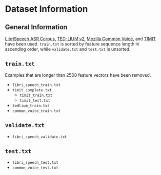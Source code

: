 # Dataset Information


## General Information
[LibriSpeech ASR Corpus](http://openslr.org/12), [TED-LIUM v2](http://www.openslr.org/19/), 
[Mozilla Common Voice](https://voice.mozilla.org/en), and 
[TIMIT](https://catalog.ldc.upenn.edu/ldc93s1) have been used.
`train.txt` is sorted by feature sequence length in ascending order, while `validate.txt` and 
`test.txt` is unsorted.


## `train.txt`
Examples that are longer than 2500 feature vectors have been removed.

* `libri_speech_train.txt`
* `timit_complete.txt`
  * `timit_train.txt`
  * `timit_test.txt`
* `tedlium_train.txt`
* `common_voice_train.txt`


## `validate.txt`
* `libri_speech_validate.txt`


## `test.txt`
* `libri_speech_test.txt`
* `common_voice_test.txt`